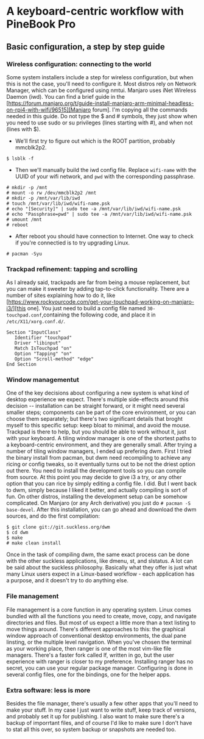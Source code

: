 # A keyboard-centric workflow with PineBook Pro

## Basic configuration, a step by step guide

### Wireless configuration: connecting to the world

Some system installers include a step for wireless configuration, but when this is not the case, you'll need to configure it. Most distros rely on Network Manager, which can be configured using nmtui. Manjaro uses iNet Wireless Daemon (iwd). You can find a brief guide in the [https://forum.manjaro.org/t/guide-install-manjaro-arm-minimal-headless-on-rpi4-with-wifi/96515][Manjaro forum]. I'm copying all the commands needed in this guide. Do not type the $ and # symbols, they just show when you need to use sudo or su privileges (lines starting with #), and when not (lines with $).

+ We'll first try to figure out which is the ROOT partition, probably mmcblk2p2.
```
$ lsblk -f
```
+ Then we'll manually build the iwd config file. Replace `wifi-name` with the UUID of your wifi network, and `pwd` with the corresponding passphrase.
```
# mkdir -p /mnt
# mount -o rw /dev/mmcblk2p2 /mnt
# mkdir -p /mnt/var/lib/iwd
# touch /mnt/var/lib/iwd/wifi-name.psk
# echo "[Security]" | sudo tee -a /mnt/var/lib/iwd/wifi-name.psk
# echo "Passphrase=pwd" | sudo tee -a /mnt/var/lib/iwd/wifi-name.psk
# umount /mnt
# reboot
```
+ After reboot you should have connection to Internet. One way to check if you're connectied is to try upgrading Linux.
```
# pacman -Syu
```

### Trackpad refinement: tapping and scrolling

As I already said, trackpads are far from being a mouse replacement, but you can make it sweeter by adding tap-to-click functionality. There are a number of sites explaining how to do it, like [https://www.rockyourcode.com/get-your-touchpad-working-on-manjaro-i3/][this one]. You just need to build a config file named `30-touchpad.conf`,containing the following code, and place it in `/etc/X11/xorg.conf.d/`. 
```
Section "InputClass"
   Identifier "touchpad"
   Driver "libinput"
   Match IsTouchpad "on"
   Option "Tapping" "on"
   Option "Scroll-method" "edge"
End Section
```
### Window managementut 

One of the key decisions about configuring a new system is what kind of desktop experience we expect. There's multiple side-effects around this decision -- installation can be straight forward, or it might need several smaller steps; components can be part of the core environment, or you can choose them separately; but there's two significant details that broght myself to this specific setup: keep bloat to minimal, and avoid the mouse. Trackpad is there to help, but you should be able to work without it, just with your keyboard. A tiling window manager is one of the shortest paths to a keyboard-centric environment, and they are generally small.
After trying a number of tiling window managers, I ended up prefering dwm. First I tried the binary install from pacman, but dwm need recompiling to achieve any ricing or config tweaks, so it eventually turns out to be not the driest option out there. You need to install the development tools so you can compile from source. At this point you may decide to give i3 a try, or any other option that you can rice by simply editing a config file. I did. But I went back to dwm, simply because I liked it better, and actually compiling is sort of fun.
On other distros, installing the development setup can be somehow complicated. On Manjaro (or any Arch derivative) you just do `# pacman -S base-devel`.
After this installation, you can go ahead and download the dwm sources, and do the first compilation:
```
$ git clone git://git.suckless.org/dwm
$ cd dwm
$ make
# make clean install

```
Once in the task of compiling dwm, the same exact process can be done with the other suckless applications, like dmenu, st, and slstatus. A lot can be said about the suckless philosophy. Basically what they offer is just what many Linux users expect in a Linux-based workflow - each application has a purpose, and it doesn't try to do anything else. 

### File management

File management is a core function in any operating system. Linux comes bundled with all the functions you need to create, move, copy, and navigate directories and files. But most of us expect a little more than a text listing to move things around. There's different approaches to this: the graphical window approach of conventional desktop environments, the dual pane linsting, or the multiple level navigation. When you've chosen the terminal as your working place, then ranger is one of the most vim-like file managers. There's a faster fork called lf, written in go, but the user experience with ranger is closer to my preference. Installing ranger has no secret, you can use your regular package manager. Configuring is done in several config files, one for the bindings, one for the helper apps.

### Extra software: less is more

Besides the file manager, there's usually a few other apps that you'll need to make your stuff. In my case I just want to write stuff, keep track of versions, and probably set it up for publishing. I also want to make sure there's a backup of imporrtant files, and of course I'd like to make sure I don't have to stat all this over, so system backup or snapshots are needed too.

